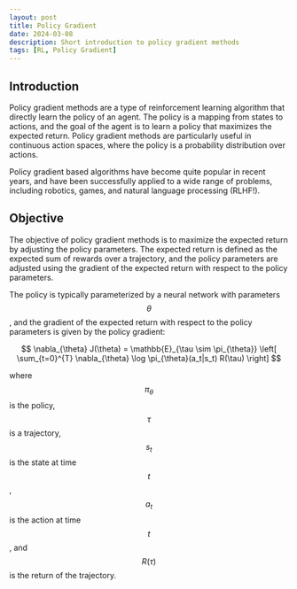 ```yaml
--- 
layout: post
title: Policy Gradient
date: 2024-03-08
description: Short introduction to policy gradient methods
tags: [RL, Policy Gradient]
---
```


## Introduction

Policy gradient methods are a type of reinforcement learning algorithm that directly learn the policy of an agent. The policy is a mapping from states to actions, and the goal of the agent is to learn a policy that maximizes the expected return. Policy gradient methods are particularly useful in continuous action spaces, where the policy is a probability distribution over actions. 

Policy gradient based algorithms have become quite popular in recent years, and have been successfully applied to a wide range of problems, including robotics, games, and natural language processing (RLHF!).

## Objective

The objective of policy gradient methods is to maximize the expected return by adjusting the policy parameters. The expected return is defined as the expected sum of rewards over a trajectory, and the policy parameters are adjusted using the gradient of the expected return with respect to the policy parameters.

The policy is typically parameterized by a neural network with parameters $$\theta$$, and the gradient of the expected return with respect to the policy parameters is given by the policy gradient:

$$
\nabla_{\theta} J(\theta) = \mathbb{E}_{\tau \sim \pi_{\theta}} \left[ \sum_{t=0}^{T} \nabla_{\theta} \log \pi_{\theta}(a_t|s_t) R(\tau) \right]
$$

where $$\pi_{\theta}$$ is the policy, $$\tau$$ is a trajectory, $$s_t$$ is the state at time $$t$$, $$a_t$$ is the action at time $$t$$, and $$R(\tau)$$ is the return of the trajectory.

